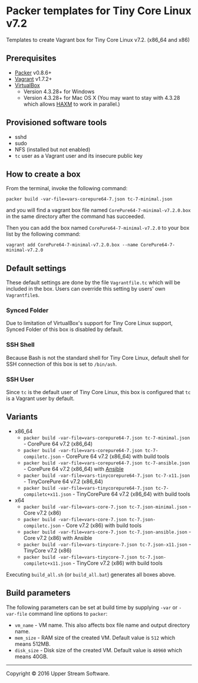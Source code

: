 # Packer templates for Tiny Core Linux v7.2

Templates to create Vagrant box for Tiny Core Linux v7.2. (x86_64 and x86)

## Prerequisites

* [Packer] v0.8.6+
* [Vagrant] v1.7.2+
* [VirtualBox]
	* Version 4.3.28+ for Windows
	* Version 4.3.28+ for Mac OS X (You may want to stay with 4.3.28 which allows [HAXM] to work in parallel.)

[Packer]: https://www.packer.io/ "Packer by HashiCorp"
[Vagrant]: https://www.vagrantup.com/ "Vagrant"
[VirtualBox]: https://www.virtualbox.org/ "Oracle VM VirtualBox"
[HAXM]: https://software.intel.com/en-us/android/articles/intel-hardware-accelerated-execution-manager
        "Intel&reg; Hardware Accelerated Execution Manager"

## Provisioned software tools

* sshd
* sudo
* NFS (installed but not enabled)
* `tc` user as a Vagrant user and its insecure public key

## How to create a box

From the terminal, invoke the following command:

	packer build -var-file=vars-corepure64-7.json tc-7-minimal.json

and you will find a vagrant box file named `CorePure64-7-minimal-v7.2.0.box`
in the same directory after the command has succeeded.

Then you can add the box named `CorePure64-7-minimal-v7.2.0` to your box list
by the following command:

	vagrant add CorePure64-7-minimal-v7.2.0.box --name CorePure64-7-minimal-v7.2.0

## Default settings

These default settings are done by the file `Vagrantfile.tc` which will be included in the box.
Users can override this setting by users' own `Vagrantfile`s.

### Synced Folder

Due to limitation of VirtualBox's support for Tiny Core Linux support, Synced Folder of this box is disabled by default.

### SSH Shell

Because Bash is not the standard shell for Tiny Core Linux, default shell for SSH connection of this box
is set to `/bin/ash`.

### SSH User

Since `tc` is the default user of Tiny Core Linux, this box is configured that `tc` is a Vagrant user by default.

## Variants

* x86_64
    * `packer build -var-file=vars-corepure64-7.json tc-7-minimal.json` - CorePure 64 v7.2 (x86_64)
    * `packer build -var-file=vars-corepure64-7.json tc-7-compiletc.json` - CorePure 64 v7.2 (x86_64) with build tools
    * `packer build -var-file=vars-corepure64-7.json tc-7-ansible.json` - CorePure 64 v7.2 (x86_64) with [Ansible]
    * `packer build -var-file=vars-tinycorepure64-7.json tc-7-x11.json` - TinyCorePure 64 v7.2 (x86_64)
    * `packer build -var-file=vars-tinycorepure64-7.json tc-7-compiletc+x11.json` - TinyCorePure 64 v7.2 (x86_64) with build tools
* x64
    * `packer build -var-file=vars-core-7.json tc-7.json-minimal.json` - Core v7.2 (x86)
    * `packer build -var-file=vars-core-7.json tc-7.json-compiletc.json` - Core v7.2 (x86) with build tools
    * `packer build -var-file=vars-core-7.json tc-7.json-ansible.json` - Core v7.2 (x86) with Ansible
    * `packer build -var-file=vars-tinycore-7.json tc-7.json-x11.json` - TinyCore v7.2 (x86)
    * `packer build -var-file=vars-tinycore-7.json tc-7.json-compiletc+x11.json` - TinyCore v7.2 (x86) with build tools

Executing `build_all.sh` (or `build_all.bat`) generates all boxes above.

[Ansible]: https://www.ansible.com/ "Ansible is Simple IT Automation"

## Build parameters

The following parameters can be set at build time by supplying `-var` or `-var-file` command line options to `packer`:

* `vm_name` - VM name.  This also affects box file name and output directory name.
* `mem_size` - RAM size of the created VM.  Default value is `512` which means 512MB.
* `disk_size` - Disk size of the created VM.  Default value is `40960` which means 40GB.

- - -

Copyright &copy; 2016 Upper Stream Software.
